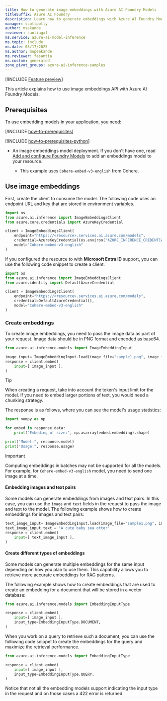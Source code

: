 ```yaml
---
title: How to generate image embeddings with Azure AI Foundry Models
titleSuffix: Azure AI Foundry
description: Learn how to generate embeddings with Azure AI Foundry Models
manager: scottpolly
author: msakande
reviewer: santiagxf
ms.service: azure-ai-model-inference
ms.topic: include
ms.date: 03/17/2025
ms.author: mopeakande
ms.reviewer: fasantia
ms.custom: generated
zone_pivot_groups: azure-ai-inference-samples
---
```


[!INCLUDE [Feature preview](~/reusable-content/ce-skilling/azure/includes/ai-studio/includes/feature-preview.md)]


This article explains how to use image embeddings API with Azure AI Foundry Models.


## Prerequisites

To use embedding models in your application, you need:

[!INCLUDE [how-to-prerequisites](../how-to-prerequisites.md)]

[!INCLUDE [how-to-prerequisites-python](../how-to-prerequisites-python.md)]

* An image embeddings model deployment. If you don't have one, read [Add and configure Foundry Models](../../how-to/create-model-deployments.md) to add an embeddings model to your resource.

  * This example uses `Cohere-embed-v3-english` from Cohere.


## Use image embeddings

First, create the client to consume the model. The following code uses an endpoint URL and key that are stored in environment variables.


```python
import os
from azure.ai.inference import ImageEmbeddingsClient
from azure.core.credentials import AzureKeyCredential

client = ImageEmbeddingsClient(
    endpoint="https://<resource>.services.ai.azure.com/models",
    credential=AzureKeyCredential(os.environ["AZURE_INFERENCE_CREDENTIAL"]),
    model="Cohere-embed-v3-english"
)
```

If you configured the resource to with **Microsoft Entra ID** support, you can use the following code snippet to create a client.

```python
import os
from azure.ai.inference import ImageEmbeddingsClient
from azure.identity import DefaultAzureCredential

client = ImageEmbeddingsClient(
    endpoint="https://<resource>.services.ai.azure.com/models",
    credential=DefaultAzureCredential(),
    model="Cohere-embed-v3-english"
)
```

### Create embeddings

To create image embeddings, you need to pass the image data as part of your request. Image data should be in PNG format and encoded as base64.

```python
from azure.ai.inference.models import ImageEmbeddingInput

image_input= ImageEmbeddingInput.load(image_file="sample1.png", image_format="png")
response = client.embed(
    input=[ image_input ],
)
```

> [!TIP]
> When creating a request, take into account the token's input limit for the model. If you need to embed larger portions of text, you would need a chunking strategy.

The response is as follows, where you can see the model's usage statistics:


```python
import numpy as np

for embed in response.data:
    print("Embeding of size:", np.asarray(embed.embedding).shape)

print("Model:", response.model)
print("Usage:", response.usage)
```

> [!IMPORTANT]
> Computing embeddings in batches may not be supported for all the models. For example, for `Cohere-embed-v3-english` model, you need to send one image at a time.

#### Embedding images and text pairs

Some models can generate embeddings from images and text pairs. In this case, you can use the `image` and `text` fields in the request to pass the image and text to the model. The following example shows how to create embeddings for images and text pairs:


```python
text_image_input= ImageEmbeddingInput.load(image_file="sample1.png", image_format="png")
text_image_input.text = "A cute baby sea otter"
response = client.embed(
    input=[ text_image_input ],
)
```

#### Create different types of embeddings

Some models can generate multiple embeddings for the same input depending on how you plan to use them. This capability allows you to retrieve more accurate embeddings for RAG patterns. 

The following example shows how to create embeddings that are used to create an embedding for a document that will be stored in a vector database:


```python
from azure.ai.inference.models import EmbeddingInputType

response = client.embed(
    input=[ image_input ],
    input_type=EmbeddingInputType.DOCUMENT,
)
```

When you work on a query to retrieve such a document, you can use the following code snippet to create the embeddings for the query and maximize the retrieval performance.


```python
from azure.ai.inference.models import EmbeddingInputType

response = client.embed(
    input=[ image_input ],
    input_type=EmbeddingInputType.QUERY,
)
```

Notice that not all the embedding models support indicating the input type in the request and on those cases a 422 error is returned.
